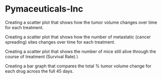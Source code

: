 # Pymaceuticals-Inc
Creating a scatter plot that shows how the tumor volume changes over time for each treatment. 

Creating a scatter plot that shows how the number of metastatic (cancer spreading) sites changes over time for each treatment.

Creating a scatter plot that shows the number of mice still alive through the course of treatment (Survival Rate).\

Creating a bar graph that compares the total % tumor volume change for each drug across the full 45 days.
